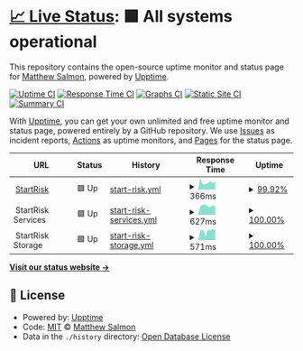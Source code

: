 # [📈 Live Status](https://status.startrisk.com): <!--live status--> **🟩 All systems operational**

This repository contains the open-source uptime monitor and status page for [Matthew Salmon](matthewsalmon.com), powered by [Upptime](https://github.com/upptime/upptime).

[![Uptime CI](https://github.com/invig/startrisk-uptime/workflows/Uptime%20CI/badge.svg)](https://github.com/invig/startrisk-uptime/actions?query=workflow%3A%22Uptime+CI%22)
[![Response Time CI](https://github.com/invig/startrisk-uptime/workflows/Response%20Time%20CI/badge.svg)](https://github.com/invig/startrisk-uptime/actions?query=workflow%3A%22Response+Time+CI%22)
[![Graphs CI](https://github.com/invig/startrisk-uptime/workflows/Graphs%20CI/badge.svg)](https://github.com/invig/startrisk-uptime/actions?query=workflow%3A%22Graphs+CI%22)
[![Static Site CI](https://github.com/invig/startrisk-uptime/workflows/Static%20Site%20CI/badge.svg)](https://github.com/invig/startrisk-uptime/actions?query=workflow%3A%22Static+Site+CI%22)
[![Summary CI](https://github.com/invig/startrisk-uptime/workflows/Summary%20CI/badge.svg)](https://github.com/invig/startrisk-uptime/actions?query=workflow%3A%22Summary+CI%22)

With [Upptime](https://upptime.js.org), you can get your own unlimited and free uptime monitor and status page, powered entirely by a GitHub repository. We use [Issues](https://github.com/invig/startrisk-uptime/issues) as incident reports, [Actions](https://github.com/invig/startrisk-uptime/actions) as uptime monitors, and [Pages](https://status.startrisk.com) for the status page.

<!--start: status pages-->
<!-- This summary is generated by Upptime (https://github.com/upptime/upptime) -->
<!-- Do not edit this manually, your changes will be overwritten -->
<!-- prettier-ignore -->
| URL | Status | History | Response Time | Uptime |
| --- | ------ | ------- | ------------- | ------ |
| <img alt="" src="https://icons.duckduckgo.com/ip3/www.startrisk.com.ico" height="13"> [StartRisk](https://www.startrisk.com) | 🟩 Up | [start-risk.yml](https://github.com/invig/startrisk-uptime/commits/HEAD/history/start-risk.yml) | <details><summary><img alt="Response time graph" src="./graphs/start-risk/response-time-week.png" height="20"> 366ms</summary><br><a href="https://status.startrisk.com/history/start-risk"><img alt="Response time 430" src="https://img.shields.io/endpoint?url=https%3A%2F%2Fraw.githubusercontent.com%2Finvig%2Fstartrisk-uptime%2FHEAD%2Fapi%2Fstart-risk%2Fresponse-time.json"></a><br><a href="https://status.startrisk.com/history/start-risk"><img alt="24-hour response time 390" src="https://img.shields.io/endpoint?url=https%3A%2F%2Fraw.githubusercontent.com%2Finvig%2Fstartrisk-uptime%2FHEAD%2Fapi%2Fstart-risk%2Fresponse-time-day.json"></a><br><a href="https://status.startrisk.com/history/start-risk"><img alt="7-day response time 366" src="https://img.shields.io/endpoint?url=https%3A%2F%2Fraw.githubusercontent.com%2Finvig%2Fstartrisk-uptime%2FHEAD%2Fapi%2Fstart-risk%2Fresponse-time-week.json"></a><br><a href="https://status.startrisk.com/history/start-risk"><img alt="30-day response time 363" src="https://img.shields.io/endpoint?url=https%3A%2F%2Fraw.githubusercontent.com%2Finvig%2Fstartrisk-uptime%2FHEAD%2Fapi%2Fstart-risk%2Fresponse-time-month.json"></a><br><a href="https://status.startrisk.com/history/start-risk"><img alt="1-year response time 384" src="https://img.shields.io/endpoint?url=https%3A%2F%2Fraw.githubusercontent.com%2Finvig%2Fstartrisk-uptime%2FHEAD%2Fapi%2Fstart-risk%2Fresponse-time-year.json"></a></details> | <details><summary><a href="https://status.startrisk.com/history/start-risk">99.92%</a></summary><a href="https://status.startrisk.com/history/start-risk"><img alt="All-time uptime 86.26%" src="https://img.shields.io/endpoint?url=https%3A%2F%2Fraw.githubusercontent.com%2Finvig%2Fstartrisk-uptime%2FHEAD%2Fapi%2Fstart-risk%2Fuptime.json"></a><br><a href="https://status.startrisk.com/history/start-risk"><img alt="24-hour uptime 99.43%" src="https://img.shields.io/endpoint?url=https%3A%2F%2Fraw.githubusercontent.com%2Finvig%2Fstartrisk-uptime%2FHEAD%2Fapi%2Fstart-risk%2Fuptime-day.json"></a><br><a href="https://status.startrisk.com/history/start-risk"><img alt="7-day uptime 99.92%" src="https://img.shields.io/endpoint?url=https%3A%2F%2Fraw.githubusercontent.com%2Finvig%2Fstartrisk-uptime%2FHEAD%2Fapi%2Fstart-risk%2Fuptime-week.json"></a><br><a href="https://status.startrisk.com/history/start-risk"><img alt="30-day uptime 99.98%" src="https://img.shields.io/endpoint?url=https%3A%2F%2Fraw.githubusercontent.com%2Finvig%2Fstartrisk-uptime%2FHEAD%2Fapi%2Fstart-risk%2Fuptime-month.json"></a><br><a href="https://status.startrisk.com/history/start-risk"><img alt="1-year uptime 75.32%" src="https://img.shields.io/endpoint?url=https%3A%2F%2Fraw.githubusercontent.com%2Finvig%2Fstartrisk-uptime%2FHEAD%2Fapi%2Fstart-risk%2Fuptime-year.json"></a></details>
| <img alt="" src="https://icons.duckduckgo.com/ip3/null.ico" height="13"> StartRisk Services | 🟩 Up | [start-risk-services.yml](https://github.com/invig/startrisk-uptime/commits/HEAD/history/start-risk-services.yml) | <details><summary><img alt="Response time graph" src="./graphs/start-risk-services/response-time-week.png" height="20"> 627ms</summary><br><a href="https://status.startrisk.com/history/start-risk-services"><img alt="Response time 653" src="https://img.shields.io/endpoint?url=https%3A%2F%2Fraw.githubusercontent.com%2Finvig%2Fstartrisk-uptime%2FHEAD%2Fapi%2Fstart-risk-services%2Fresponse-time.json"></a><br><a href="https://status.startrisk.com/history/start-risk-services"><img alt="24-hour response time 588" src="https://img.shields.io/endpoint?url=https%3A%2F%2Fraw.githubusercontent.com%2Finvig%2Fstartrisk-uptime%2FHEAD%2Fapi%2Fstart-risk-services%2Fresponse-time-day.json"></a><br><a href="https://status.startrisk.com/history/start-risk-services"><img alt="7-day response time 627" src="https://img.shields.io/endpoint?url=https%3A%2F%2Fraw.githubusercontent.com%2Finvig%2Fstartrisk-uptime%2FHEAD%2Fapi%2Fstart-risk-services%2Fresponse-time-week.json"></a><br><a href="https://status.startrisk.com/history/start-risk-services"><img alt="30-day response time 630" src="https://img.shields.io/endpoint?url=https%3A%2F%2Fraw.githubusercontent.com%2Finvig%2Fstartrisk-uptime%2FHEAD%2Fapi%2Fstart-risk-services%2Fresponse-time-month.json"></a><br><a href="https://status.startrisk.com/history/start-risk-services"><img alt="1-year response time 635" src="https://img.shields.io/endpoint?url=https%3A%2F%2Fraw.githubusercontent.com%2Finvig%2Fstartrisk-uptime%2FHEAD%2Fapi%2Fstart-risk-services%2Fresponse-time-year.json"></a></details> | <details><summary><a href="https://status.startrisk.com/history/start-risk-services">100.00%</a></summary><a href="https://status.startrisk.com/history/start-risk-services"><img alt="All-time uptime 100.00%" src="https://img.shields.io/endpoint?url=https%3A%2F%2Fraw.githubusercontent.com%2Finvig%2Fstartrisk-uptime%2FHEAD%2Fapi%2Fstart-risk-services%2Fuptime.json"></a><br><a href="https://status.startrisk.com/history/start-risk-services"><img alt="24-hour uptime 100.00%" src="https://img.shields.io/endpoint?url=https%3A%2F%2Fraw.githubusercontent.com%2Finvig%2Fstartrisk-uptime%2FHEAD%2Fapi%2Fstart-risk-services%2Fuptime-day.json"></a><br><a href="https://status.startrisk.com/history/start-risk-services"><img alt="7-day uptime 100.00%" src="https://img.shields.io/endpoint?url=https%3A%2F%2Fraw.githubusercontent.com%2Finvig%2Fstartrisk-uptime%2FHEAD%2Fapi%2Fstart-risk-services%2Fuptime-week.json"></a><br><a href="https://status.startrisk.com/history/start-risk-services"><img alt="30-day uptime 100.00%" src="https://img.shields.io/endpoint?url=https%3A%2F%2Fraw.githubusercontent.com%2Finvig%2Fstartrisk-uptime%2FHEAD%2Fapi%2Fstart-risk-services%2Fuptime-month.json"></a><br><a href="https://status.startrisk.com/history/start-risk-services"><img alt="1-year uptime 100.00%" src="https://img.shields.io/endpoint?url=https%3A%2F%2Fraw.githubusercontent.com%2Finvig%2Fstartrisk-uptime%2FHEAD%2Fapi%2Fstart-risk-services%2Fuptime-year.json"></a></details>
| <img alt="" src="https://icons.duckduckgo.com/ip3/null.ico" height="13"> StartRisk Storage | 🟩 Up | [start-risk-storage.yml](https://github.com/invig/startrisk-uptime/commits/HEAD/history/start-risk-storage.yml) | <details><summary><img alt="Response time graph" src="./graphs/start-risk-storage/response-time-week.png" height="20"> 571ms</summary><br><a href="https://status.startrisk.com/history/start-risk-storage"><img alt="Response time 935" src="https://img.shields.io/endpoint?url=https%3A%2F%2Fraw.githubusercontent.com%2Finvig%2Fstartrisk-uptime%2FHEAD%2Fapi%2Fstart-risk-storage%2Fresponse-time.json"></a><br><a href="https://status.startrisk.com/history/start-risk-storage"><img alt="24-hour response time 636" src="https://img.shields.io/endpoint?url=https%3A%2F%2Fraw.githubusercontent.com%2Finvig%2Fstartrisk-uptime%2FHEAD%2Fapi%2Fstart-risk-storage%2Fresponse-time-day.json"></a><br><a href="https://status.startrisk.com/history/start-risk-storage"><img alt="7-day response time 571" src="https://img.shields.io/endpoint?url=https%3A%2F%2Fraw.githubusercontent.com%2Finvig%2Fstartrisk-uptime%2FHEAD%2Fapi%2Fstart-risk-storage%2Fresponse-time-week.json"></a><br><a href="https://status.startrisk.com/history/start-risk-storage"><img alt="30-day response time 670" src="https://img.shields.io/endpoint?url=https%3A%2F%2Fraw.githubusercontent.com%2Finvig%2Fstartrisk-uptime%2FHEAD%2Fapi%2Fstart-risk-storage%2Fresponse-time-month.json"></a><br><a href="https://status.startrisk.com/history/start-risk-storage"><img alt="1-year response time 1016" src="https://img.shields.io/endpoint?url=https%3A%2F%2Fraw.githubusercontent.com%2Finvig%2Fstartrisk-uptime%2FHEAD%2Fapi%2Fstart-risk-storage%2Fresponse-time-year.json"></a></details> | <details><summary><a href="https://status.startrisk.com/history/start-risk-storage">100.00%</a></summary><a href="https://status.startrisk.com/history/start-risk-storage"><img alt="All-time uptime 99.95%" src="https://img.shields.io/endpoint?url=https%3A%2F%2Fraw.githubusercontent.com%2Finvig%2Fstartrisk-uptime%2FHEAD%2Fapi%2Fstart-risk-storage%2Fuptime.json"></a><br><a href="https://status.startrisk.com/history/start-risk-storage"><img alt="24-hour uptime 100.00%" src="https://img.shields.io/endpoint?url=https%3A%2F%2Fraw.githubusercontent.com%2Finvig%2Fstartrisk-uptime%2FHEAD%2Fapi%2Fstart-risk-storage%2Fuptime-day.json"></a><br><a href="https://status.startrisk.com/history/start-risk-storage"><img alt="7-day uptime 100.00%" src="https://img.shields.io/endpoint?url=https%3A%2F%2Fraw.githubusercontent.com%2Finvig%2Fstartrisk-uptime%2FHEAD%2Fapi%2Fstart-risk-storage%2Fuptime-week.json"></a><br><a href="https://status.startrisk.com/history/start-risk-storage"><img alt="30-day uptime 100.00%" src="https://img.shields.io/endpoint?url=https%3A%2F%2Fraw.githubusercontent.com%2Finvig%2Fstartrisk-uptime%2FHEAD%2Fapi%2Fstart-risk-storage%2Fuptime-month.json"></a><br><a href="https://status.startrisk.com/history/start-risk-storage"><img alt="1-year uptime 99.98%" src="https://img.shields.io/endpoint?url=https%3A%2F%2Fraw.githubusercontent.com%2Finvig%2Fstartrisk-uptime%2FHEAD%2Fapi%2Fstart-risk-storage%2Fuptime-year.json"></a></details>

<!--end: status pages-->

[**Visit our status website →**](https://status.startrisk.com)

## 📄 License

- Powered by: [Upptime](https://github.com/upptime/upptime)
- Code: [MIT](./LICENSE) © [Matthew Salmon](matthewsalmon.com)
- Data in the `./history` directory: [Open Database License](https://opendatacommons.org/licenses/odbl/1-0/)
